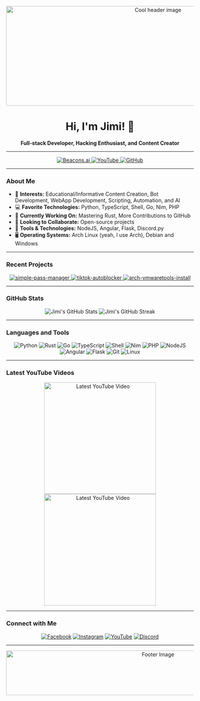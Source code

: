<!-- Your banner image -->
<p align="center">
  <img src="https://jimididit.com/assets/image/hosting/github-header.jpg" alt="Cool header image" width="800" height="268">
</p>

<h1 align="center">Hi, I'm Jimi! 👋</h1>
<p align="center">
  <strong>Full-stack Developer, Hacking Enthusiast, and Content Creator</strong>
</p>

---

<p align="center">
  <a href="https://beacons.ai/jimi.did.it">
    <img src="https://img.shields.io/badge/See%20more%20from%20@jimi.did.it-1abc9c?style=flat-square&logo=Beacons.ai&logoColor=white" alt="Beacons.ai" />
  </a>
  <a href="https://www.youtube.com/@jimididit/videos">
    <img src="https://img.shields.io/badge/YouTube-red?style=flat-square&logo=YouTube&logoColor=white" alt="YouTube" />
  </a>
  <a href="https://github.com/NokAcademy">
    <img src="https://img.shields.io/badge/GitHub-@NokAcademy-181717?style=flat-square&logo=github&logoColor=white" alt="GitHub" />
  </a>
</p>

---

### About Me
- 🌟 **Interests:** Educational/Informative Content Creation, Bot Development, WebApp Development, Scripting, Automation, and AI
- 💻 **Favorite Technologies:** Python, TypeScript, Shell, Go, Nim, PHP
- 🌱 **Currently Working On:** Mastering Rust, More Contributions to GitHub
- 🤝 **Looking to Collaborate:** Open-source projects
- 🔧 **Tools & Technologies:** NodeJS, Angular, Flask, Discord.py 
- 🖥️ **Operating Systems:** Arch Linux (yeah, I use Arch), Debian and Windows

---

### Recent Projects
<p align="center">
  <a href="https://github.com/jimididit/simple-pass-manager">
    <img src="https://github-readme-stats.vercel.app/api/pin/?username=jimididit&repo=simple-pass-manager&theme=radical" alt="simple-pass-manager" />
  </a>
  <a href="https://github.com/jimididit/tiktok-autoblocker">
    <img src="https://github-readme-stats.vercel.app/api/pin/?username=jimididit&repo=tiktok-autoblocker&theme=radical" alt="tiktok-autoblocker" />
  </a>
  <a href="https://github.com/jimididit/arch-vmwaretools-install">
    <img src="https://github-readme-stats.vercel.app/api/pin/?username=jimididit&repo=arch-vmwaretools-install&theme=radical" alt="arch-vmwaretools-install" />
  </a>
</p>

---

### GitHub Stats
<p align="center">
  <img src="https://github-readme-stats.vercel.app/api?username=jimididit&show_icons=true&theme=radical" alt="Jimi's GitHub Stats" />
  <img src="https://github-readme-streak-stats.herokuapp.com/?user=jimididit&theme=radical" alt="Jimi's GitHub Streak" />
</p>

---

### Languages and Tools
<p align="center">
  <img src="https://img.shields.io/badge/Python-3776AB?style=flat-square&logo=python&logoColor=white" alt="Python" />
  <img src="https://img.shields.io/badge/Rust-000000?style=flat-square&logo=rust&logoColor=white" alt="Rust" />
  <img src="https://img.shields.io/badge/Go-00ADD8?style=flat-square&logo=go&logoColor=white" alt="Go" />
  <img src="https://img.shields.io/badge/TypeScript-007ACC?style=flat-square&logo=typescript&logoColor=white" alt="TypeScript" />
  <img src="https://img.shields.io/badge/Shell-4EAA25?style=flat-square&logo=gnu-bash&logoColor=white" alt="Shell" />
  <img src="https://img.shields.io/badge/Nim-FFE953?style=flat-square&logo=nim&logoColor=black" alt="Nim" />
  <img src="https://img.shields.io/badge/PHP-777BB4?style=flat-square&logo=php&logoColor=white" alt="PHP" />
  <img src="https://img.shields.io/badge/NodeJS-339933?style=flat-square&logo=nodedotjs&logoColor=white" alt="NodeJS" />
  <img src="https://img.shields.io/badge/Angular-DD0031?style=flat-square&logo=angular&logoColor=white" alt="Angular" />
  <img src="https://img.shields.io/badge/Flask-000000?style=flat-square&logo=flask&logoColor=white" alt="Flask" />
  <img src="https://img.shields.io/badge/Git-F05032?style=flat-square&logo=git&logoColor=white" alt="Git" />
  <img src="https://img.shields.io/badge/Linux-FCC624?style=flat-square&logo=linux&logoColor=black" alt="Linux" />
</p>

---

### Latest YouTube Videos
<!-- Replace with your own YouTube API or manually update -->
<p align="center">
  <a href="https://www.youtube.com/watch?v=t3AEzpG_VwA"><img src="https://i9.ytimg.com/vi_webp/t3AEzpG_VwA/mqdefault.webp?v=65fb7ee2&sqp=CMTYlLMG&rs=AOn4CLBIgK2Ni8NPvk6V0rQ5e2xax4htaA" alt="Latest YouTube Video" width="300" /></a>
  <a href="https://www.youtube.com/watch?v=nA06yEHYqv8&t=1s"><img src="https://i9.ytimg.com/vi_webp/nA06yEHYqv8/mqdefault.webp?v=66045629&sqp=CMTYlLMG&rs=AOn4CLA5N9x4IVlY5p4KjqIeu7E7AM-sCw" alt="Latest YouTube Video" width="300" /></a>
</p>

---

### Connect with Me
<p align="center">
  <a href="https://www.facebook.com/realjimididitit"><img src="https://img.shields.io/badge/Facebook-1877F2?style=flat-square&logo=facebook&logoColor=white" alt="Facebook" /></a>
  <a href="https://www.instagram.com/jimi.did.it"><img src="https://img.shields.io/badge/Instagram-E4405F?style=flat-square&logo=instagram&logoColor=white" alt="Instagram" /></a>
  <a href="https://www.youtube.com/@jimididit"><img src="https://img.shields.io/badge/YouTube-red?style=flat-square&logo=youtube&logoColor=white" alt="YouTube" /></a>
  <a href="https://discord.com/invite/4GTJJ28w"><img src="https://img.shields.io/badge/Discord-7289DA?style=flat-square&logo=discord&logoColor=white" alt="Discord" /></a>
</p>

---

<p align="center">
  <img src="https://jimididit.com/assets/image/hosting/github-footer.jpg" alt="Footer Image" width="800" height="120">
</p>


<!---
jimididit/jimididit is a ✨ special ✨ repository because its `README.md` (this file) appears on your GitHub profile.
You can click the Preview link to take a look at your changes.
--->
